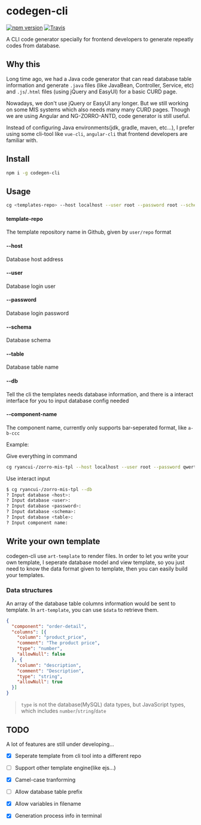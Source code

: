 # codegen-cli

[![npm version](https://badge.fury.io/js/codegen-cli.svg)](https://badge.fury.io/js/codegen-cli)
[![Travis](https://img.shields.io/travis/ryancui-/codegen-cli.svg)]()

A CLI code generator specially for frontend developers to generate repeatly codes from database.

## Why this

Long time ago, we had a Java code generator that can read database table information and generate `.java` files (like JavaBean, Controller, Service, etc) and `.js`/`.html` files (using jQuery and EasyUI) for a basic CURD page.

Nowadays, we don't use jQuery or EasyUI any longer. But we still working on some MIS systems which also needs many many CURD pages. Though we are using Angular and NG-ZORRO-ANTD, code generator is still useful.

Instead of configuring Java environments(jdk, gradle, maven, etc...), I prefer using some cli-tool like `vue-cli`, `angular-cli` that frontend developers are familiar with.

## Install

```bash
npm i -g codegen-cli
```

## Usage

```bash
cg <templates-repo> --host localhost --user root --password root --schema db --table table
```

#### template-repo

The template repository name in Github, given by `user/repo` format

#### --host

Database host address

#### --user

Database login user

#### --password

Database login password

#### --schema

Database schema

#### --table

Database table name

#### --db

Tell the cli the templates needs database information, and there is a interact interface for you to input database config needed

#### --component-name

The component name, currently only supports bar-seperated format, like `a-b-ccc`

Example:

Give everything in command

```bash
cg ryancui-/zorro-mis-tpl --host localhost --user root --password qwerty --schema mydb --table t_user --component-name user-page
```

Use interact input

```bash
$ cg ryancui-/zorro-mis-tpl --db
? Input database <host>: 
? Input database <user>: 
? Input database <password>: 
? Input database <schema>: 
? Input database <table>: 
? Input component name: 
```

## Write your own template

codegen-cli use `art-template` to render files. In order to let you write your own template, I seperate database model and view template, so you just need to know the data format given to template, then you can easily build your templates.

### Data structures

An array of the database table columns information would be sent to template. In `art-template`, you can use `$data` to retrieve them.

```json
{
  "component": "order-detail",
  "columns": [{
    "column": "product_price",
    "comment": "The product price",
    "type": "number",
    "allowNull": false
  }, {
    "column": "description",
    "comment": "Description",
    "type": "string",
    "allowNull": true
  }]
}
```

> `type` is not the database(MySQL) data types, but JavaScript types, which includes `number`/`string`/`date` 

## TODO

A lot of features are still under developing...

- [x] Seperate template from cli tool into a different repo
- [ ] Support other template engine(like ejs...)
- [x] Camel-case tranforming
- [ ] Allow database table prefix
- [x] Allow variables in filename
- [x] Generation process info in terminal

